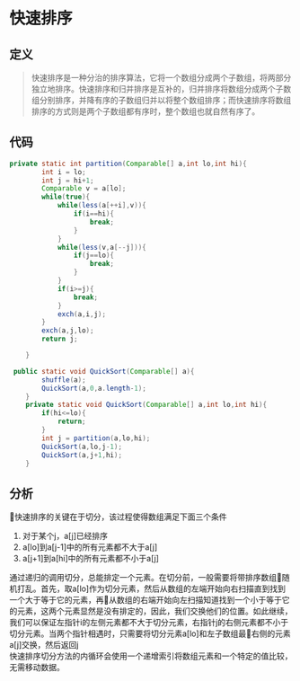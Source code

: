 # 快速排序
## 定义
>快速排序是一种分治的排序算法，它将一个数组分成两个子数组，将两部分独立地排序。快速排序和归并排序是互补的，归并排序将数组分成两个子数组分别排序，并降有序的子数组归并以将整个数组排序；而快速排序将数组排序的方式则是两个子数组都有序时，整个数组也就自然有序了。
## 代码
```java
private static int partition(Comparable[] a,int lo,int hi){
        int i = lo;
        int j = hi+1;
        Comparable v = a[lo];
        while(true){
            while(less(a[++i],v)){
                if(i==hi){
                    break;
                }
            }
            while(less(v,a[--j])){
                if(j==lo){
                    break;
                }
            }
            if(i>=j){
                break;
            }
            exch(a,i,j);
        }
        exch(a,j,lo);
        return j;    

    }
```
```java
 public static void QuickSort(Comparable[] a){
        shuffle(a);
        QuickSort(a,0,a.length-1);
    }
    private static void QuickSort(Comparable[] a,int lo,int hi){
        if(hi<=lo){
            return;
        }
        int j = partition(a,lo,hi);
        QuickSort(a,lo,j-1);
        QuickSort(a,j+1,hi);      
    }
```
## 分析
快速排序的关键在于切分，该过程使得数组满足下面三个条件
1. 对于某个j，a[j]已经排序
2. a[lo]到a[j-1]中的所有元素都不大于a[j]
3. a[j+1]到a[hi]中的所有元素都不小于a[j]  

通过递归的调用切分，总能排定一个元素。在切分前，一般需要将带排序数组随机打乱。首先，取a[lo]作为切分元素，然后从数组的左端开始向右扫描直到找到一个大于等于它的元素，再从数组的右端开始向左扫描知道找到一个小于等于它的元素，这两个元素显然是没有排定的，因此，我们交换他们的位置。如此继续，我们可以保证左指针i的左侧元素都不大于切分元素，右指针j的右侧元素都不小于切分元素。当两个指针相遇时，只需要将切分元素a[lo]和左子数组最右侧的元素a[j]交换，然后返回j  
快速排序切分方法的内循环会使用一个递增索引将数组元素和一个特定的值比较，无需移动数据。
